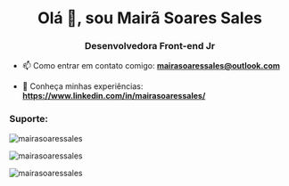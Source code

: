 <h1 align = "center"> Olá 👋, sou Mairã Soares Sales </h1>
<h3 align = "center"> Desenvolvedora Front-end Jr </h3>


- 📫 Como entrar em contato comigo: **mairasoaressales@outlook.com**

- 📄 Conheça minhas experiências: **https://www.linkedin.com/in/mairasoaressales/**


<h3 align = "left"> Suporte: </h3>


<p> <img align = "left" src = "https://github-readme-stats.vercel.app/api/top-langs?username=mairasoaressales&show_icons=true&locale=en&layout=compact" alt = "mairasoaressales" /> </p><br>

<p> <img align = "center" src = "https://github-readme-stats.vercel.app/api?username=mairasoaressales&show_icons=true&locale=en" alt = "mairasoaressales" /> </p>

<p> <img align = "center" src = "https://github-readme-streak-stats.herokuapp.com/?user=mairasoaressales&" alt = "mairasoaressales" /> </p>
